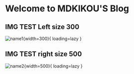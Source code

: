 # Welcome to MDKIKOU'S Blog

## IMG TEST Left size 300
![name1](img/test1.png){width=300}{ loading=lazy }

## IMG TEST right size 500
![name2](img/test1.png){width=500}{ loading=lazy }